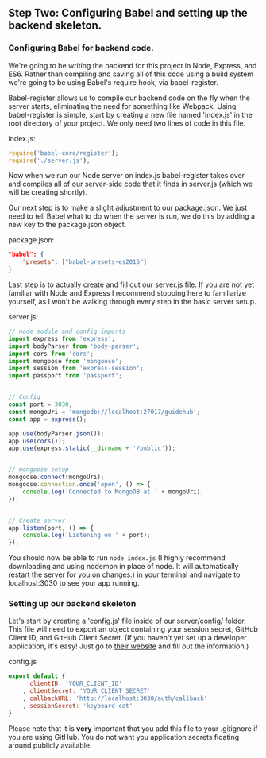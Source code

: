 ## Step Two: Configuring Babel and setting up the backend skeleton.

### Configuring Babel for backend code.
We're going to be writing the backend for this project in Node, Express, and ES6. Rather than compiling and saving all of this code using a build system we're going to be using Babel's require hook, via babel-register.

Babel-register allows us to compile our backend code on the fly when the server starts, eliminating the need for something like Webpack. Using babel-register is simple, start by creating a new file named 'index.js' in the root directory of your project. We only need two lines of code in this file.

index.js:
```javascript
require('babel-core/register');
require('./server.js');
```
Now when we run our Node server on index.js babel-register takes over and compiles all of our server-side code that it finds in server.js (which we will be creating shortly).

Our next step is to make a slight adjustment to our package.json. We just need to tell Babel what to do when the server is run, we do this by adding a new key to the package.json object.

package.json:
```json
"babel": {
    "presets": ["babel-presets-es2015"]
}
```

Last step is to actually create and fill out our server.js file. If you are not yet familiar with Node and Express I recommend stopping here to familiarize yourself, as I won't be walking through every step in the basic server setup.

server.js:
```javascript
// node_module and config imports
import express from 'express';
import bodyParser from 'body-parser';
import cors from 'cors';
import mongoose from 'mongoose';
import session from 'express-session';
import passport from 'passport';


// Config
const port = 3030;
const mongoUri = 'mongodb://localhost:27017/guidehub';
const app = express();

app.use(bodyParser.json());
app.use(cors());
app.use(express.static(__dirname + '/public'));


// mongoose setup
mongoose.connect(mongoUri);
mongoose.connection.once('open', () => {
    console.log('Connected to MongoDB at ' + mongoUri);
});


// Create server
app.listen(port, () => {
    console.log('Listening on ' + port);
});
```

You should now be able to run `node index.js` (I highly recommend downloading and using nodemon in place of node. It will automatically restart the server for you on changes.) in your terminal and navigate to localhost:3030 to see your app running.

### Setting up our backend skeleton
Let's start by creating a 'config.js' file inside of our server/config/ folder. This file will need to export an object containing your session secret, GitHub Client ID, and GitHub Client Secret. (If you haven't yet set up a developer application, it's easy! Just go to [their website](https://github.com/settings/applications/new) and fill out the information.)

config.js
```javascript
export default {
      clientID: 'YOUR_CLIENT_ID'
    , clientSecret: 'YOUR_CLIENT_SECRET'
    , callbackURL: 'http://localhost:3030/auth/callback'
    , sessionSecret: 'keyboard cat'
}
```

Please note that it is __very__ important that you add this file to your .gitignore if you are using GitHub. You do not want you application secrets floating around publicly available.

